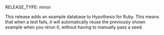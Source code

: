 RELEASE_TYPE: minor

This release adds an example database to Hypothesis for Ruby. This means that when a test fails,
it will automatically reuse the previously shown example when you rerun it, without having to
manually pass a seed.

